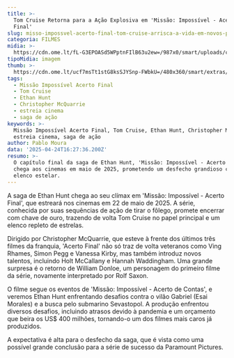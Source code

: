 ```yaml
---
title: >-
  Tom Cruise Retorna para a Ação Explosiva em 'Missão: Impossível - Acerto
  Final'
slug: misso-impossvel-acerto-final-tom-cruise-arrisca-a-vida-em-novos-psteres
categoria: FILMES
midia: >-
  https://cdn.ome.lt/fL-G3EPOASd5WPptnFIlB63u2ew=/987x0/smart/uploads/conteudo/fotos/OMELETE_CAPA_-_2025-04-24T122607.048.png
tipoMidia: imagem
thumb: >-
  https://cdn.ome.lt/ucf7msTt1stG8ksSJYSnp-FWbkU=/480x360/smart/extras/conteudos/omelete_THUMB_-_2025-04-24T122552.963.png
tags:
  - Missão Impossível Acerto Final
  - Tom Cruise
  - Ethan Hunt
  - Christopher McQuarrie
  - estreia cinema
  - saga de ação
keywords: >-
  Missão Impossível Acerto Final, Tom Cruise, Ethan Hunt, Christopher McQuarrie,
  estreia cinema, saga de ação
author: Pablo Moura
data: '2025-04-24T16:27:36.200Z'
resumo: >-
  O capítulo final da saga de Ethan Hunt, 'Missão: Impossível - Acerto Final',
  chega aos cinemas em maio de 2025, prometendo um desfecho grandioso com um
  elenco estelar.
---
```


A saga de Ethan Hunt chega ao seu clímax em 'Missão: Impossível - Acerto Final', que estreará nos cinemas em 22 de maio de 2025. A série, conhecida por suas sequências de ação de tirar o fôlego, promete encerrar com chave de ouro, trazendo de volta Tom Cruise no papel principal e um elenco repleto de estrelas.

<blockquote class="twitter-tweet"><a href="https://twitter.com/user/status/1915391408283799919"></a></blockquote>

Dirigido por Christopher McQuarrie, que esteve à frente dos últimos três filmes da franquia, 'Acerto Final' não só traz de volta veteranos como Ving Rhames, Simon Pegg e Vanessa Kirby, mas também introduz novos talentos, incluindo Holt McCallany e Hannah Waddingham. Uma grande surpresa é o retorno de William Donloe, um personagem do primeiro filme da série, novamente interpretado por Rolf Saxon.

<blockquote class="twitter-tweet"><a href="https://twitter.com/user/status/1915391380148437464"></a></blockquote>

O filme segue os eventos de 'Missão: Impossível - Acerto de Contas', e veremos Ethan Hunt enfrentando desafios contra o vilão Gabriel (Esai Morales) e a busca pelo submarino Sevastopol. A produção enfrentou diversos desafios, incluindo atrasos devido à pandemia e um orçamento que beira os US$ 400 milhões, tornando-o um dos filmes mais caros já produzidos.

A expectativa é alta para o desfecho da saga, que é vista como uma possível grande conclusão para a série de sucesso da Paramount Pictures.
